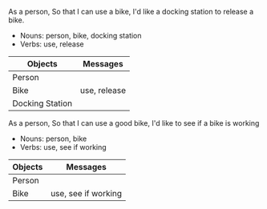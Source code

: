 As a person,
So that I can use a bike,
I'd like a docking station to release a bike.

- Nouns: person, bike, docking station
- Verbs: use, release

|Objects        |Messages    |
|---------------|:----------:|
|Person         |            |
|Bike           |use, release|
|Docking Station|            |

As a person,
So that I can use a good bike,
I'd like to see if a bike is working

- Nouns: person, bike
- Verbs: use, see if working

|Objects        |Messages           |
|---------------|:-----------------:|
|Person         |                   |
|Bike           |use, see if working|
